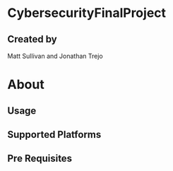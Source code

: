 # CybersecurityFinalProject

## Created by
Matt Sullivan and Jonathan Trejo

# About

## Usage

## Supported Platforms

## Pre Requisites
 
